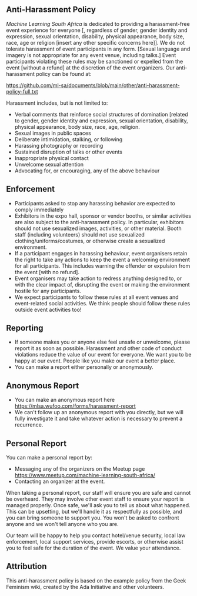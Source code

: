 ## Anti-Harassment Policy
_Machine Learning South Africa_ is dedicated to providing a harassment-free event experience for everyone [, regardless of gender, gender identity and expression, sexual orientation, disability, physical appearance, body size, race, age or religion [insert any other specific concerns here]]. We do not tolerate harassment of event participants in any form. [Sexual language and imagery is not appropriate for any event venue, including talks.] Event participants violating these rules may be sanctioned or expelled from the event [without a refund] at the discretion of the event organizers. Our anti-harassment policy can be found at:

https://github.com/ml-sa/documents/blob/main/other/anti-harassment-policy-full.txt

Harassment includes, but is not limited to:

* Verbal comments that reinforce social structures of domination [related to gender, gender identity and expression, sexual orientation, disability, physical appearance, body size, race, age, religion.
* Sexual images in public spaces
* Deliberate intimidation, stalking, or following 
* Harassing photography or recording
* Sustained disruption of talks or other events
* Inappropriate physical contact
* Unwelcome sexual attention
* Advocating for, or encouraging, any of the above behaviour

## Enforcement

* Participants asked to stop any harassing behavior are expected to comply immediately
* Exhibitors in the expo hall, sponsor or vendor booths, or similar activities are also subject to the anti-harassment policy. In particular, exhibitors should not use sexualized images, activities, or other material. Booth staff (including volunteers) should not use sexualized clothing/uniforms/costumes, or otherwise create a sexualized environment.
* If a participant engages in harassing behaviour, event organisers retain the right to take any actions to keep the event a welcoming environment for all participants. This includes warning the offender or expulsion from the event [with no refund].
* Event organisers may take action to redress anything designed to, or with the clear impact of, disrupting the event or making the environment hostile for any participants.
* We expect participants to follow these rules at all event venues and event-related social activities. We think people should follow these rules outside event activities too!

## Reporting

* If someone makes you or anyone else feel unsafe or unwelcome, please report it as soon as possible. Harassment and other code of conduct violations reduce the value of our event for everyone. We want you to be happy at our event. People like you make our event a better place.
* You can make a report either personally or anonymously.

## Anonymous Report

* You can make an anonymous report here https://mlsa.wufoo.com/forms/harassment-report 
* We can't follow up an anonymous report with you directly, but we will fully investigate it and take whatever action is necessary to prevent a recurrence.

## Personal Report

You can make a personal report by:
* Messaging any of the organizers on the Meetup page https://www.meetup.com/machine-learning-south-africa/
* Contacting an organizer at the event.

When taking a personal report, our staff will ensure you are safe and cannot be overheard. They may involve other event staff to ensure your report is managed properly. Once safe, we'll ask you to tell us about what happened. This can be upsetting, but we'll handle it as respectfully as possible, and you can bring someone to support you. You won't be asked to confront anyone and we won't tell anyone who you are.

Our team will be happy to help you contact hotel/venue security, local law enforcement, local support services, provide escorts, or otherwise assist you to feel safe for the duration of the event. We value your attendance.

## Attribution
This anti-harassment policy is based on the example policy from the Geek Feminism wiki, created by the Ada Initiative and other volunteers.